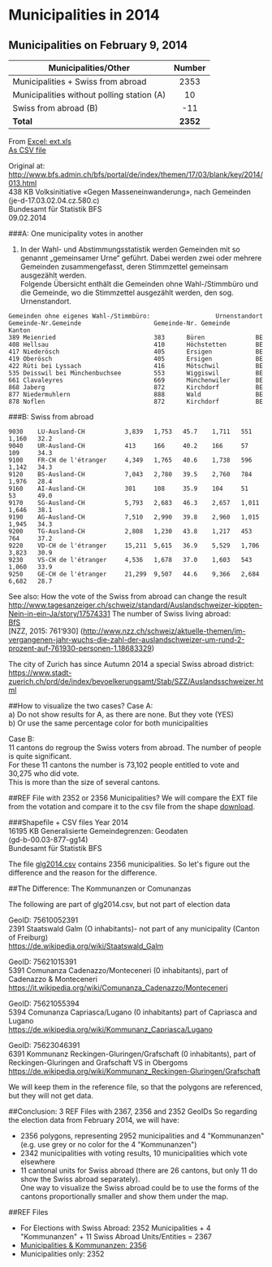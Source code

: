 # Municipalities in 2014

## Municipalities on February 9, 2014
 
| Municipalities/Other                       | Number    | 
|--------------------------------------------|:---------:|     
| Municipalities + Swiss from abroad         |    2353   |                                             
| Municipalities without polling station (A) |      10   |  
| Swiss from abroad (B)                      |     -11   |      
| **Total**                                  |  **2352** |   
 
From [Excel: ext.xls](https://github.com/datamapio/geoid/blob/master/CH/municipality/2014/ext.xls)       
[As CSV file](https://github.com/datamapio/geoid/blob/master/CH/municipality/2014/ext1_initiative_20140902.csv)     

Original at: http://www.bfs.admin.ch/bfs/portal/de/index/themen/17/03/blank/key/2014/013.html   
438 KB    Volksinitiative «Gegen Masseneinwanderung», nach Gemeinden   
(je-d-17.03.02.04.cz.580.c)   
Bundesamt für Statistik BFS   
09.02.2014   



###A: One municipality votes in another

1) In der Wahl- und Abstimmungsstatistik werden Gemeinden mit so genannt „gemeinsamer Urne“ geführt. Dabei werden zwei oder mehrere Gemeinden zusammengefasst, deren Stimmzettel gemeinsam ausgezählt werden.                       
Folgende Übersicht enthält die Gemeinden ohne Wahl-/Stimmbüro und die Gemeinde, wo die Stimmzettel ausgezählt werden, den sog. Urnenstandort.   

```                     
Gemeinden ohne eigenes Wahl-/Stimmbüro:                  Urnenstandort          
Gemeinde-Nr.Gemeinde                    Gemeinde-Nr. Gemeinde    Kanton  
389 Meienried                           383      Büren              BE     
408 Hellsau                             410      Höchstetten        BE    
417 Niederösch                          405      Ersigen            BE    
419 Oberösch                            405      Ersigen            BE     
422 Rüti bei Lyssach                    416      Mötschwil          BE  
535 Deisswil bei Münchenbuchsee         553      Wiggiswil          BE    
661 Clavaleyres                         669      Münchenwiler       BE  
868 Jaberg                              872      Kirchdorf          BE    
877 Niedermuhlern                       888      Wald               BE  
878 Noflen                              872      Kirchdorf          BE      
``` 

###B: Swiss from abroad

``` 
9030    LU-Ausland-CH           3,839   1,753   45.7    1,711   551     1,160   32.2        
9040    UR-Ausland-CH           413     166     40.2    166     57      109     34.3       
9100    FR-CH de l'étranger     4,349   1,765   40.6    1,738   596     1,142   34.3      
9120    BS-Ausland-CH           7,043   2,780   39.5    2,760   784     1,976   28.4      
9160    AI-Ausland-CH           301     108     35.9    104     51      53      49.0      
9170    SG-Ausland-CH           5,793   2,683   46.3    2,657   1,011   1,646   38.1      
9190    AG-Ausland-CH           7,510   2,990   39.8    2,960   1,015   1,945   34.3      
9200    TG-Ausland-CH           2,808   1,230   43.8    1,217   453     764     37.2      
9220    VD-CH de l'étranger     15,211  5,615   36.9    5,529   1,706   3,823   30.9     
9230    VS-CH de l'étranger     4,536   1,678   37.0    1,603   543     1,060   33.9        
9250    GE-CH de l'étranger     21,299  9,507   44.6    9,366   2,684   6,682   28.7      
``` 

See also:
How the vote of the Swiss from abroad can change the result
http://www.tagesanzeiger.ch/schweiz/standard/Auslandschweizer-kippten-Nein-in-ein-Ja/story/17574331
The number of Swiss living abroad:    
[BfS](http://www.bfs.admin.ch/bfs/portal/de/index/themen/01/02/blank/key/schweizer_im_ausland.html)   
[NZZ, 2015: 761‘930] (http://www.nzz.ch/schweiz/aktuelle-themen/im-vergangenen-jahr-wuchs-die-zahl-der-auslandschweizer-um-rund-2-prozent-auf-761930-personen-1.18683329)     

The city of Zurich has since Autumn 2014 a special Swiss abroad district:     
https://www.stadt-zuerich.ch/prd/de/index/bevoelkerungsamt/Stab/SZZ/Auslandsschweizer.html


##How to visualize the two cases?
Case A:    
a) Do not show results for A, as there are none. But they vote  (YES)   
b) Or use the same percentage color for both municipalities    

Case B:    
11 cantons do regroup the Swiss voters from abroad. The number of people is quite significant.     
For these 11 cantons the number is 73,102 people entitled to vote and 30,275 who did vote.     
This is more than the size of several cantons.    

##REF File with 2352 or 2356 Municipalities?
We will compare the EXT file from the votation and compare it to the csv file from the shape [download](http://www.bfs.admin.ch/bfs/portal/de/index/dienstleistungen/geostat/datenbeschreibung/generalisierte_gemeindegrenzen.html).

###Shapefile + CSV files
Year 2014   
16195 KB    Generalisierte Gemeindegrenzen: Geodaten   
(gd-b-00.03-877-gg14)   
Bundesamt für Statistik BFS   

The file [glg2014.csv](https://github.com/datamapio/geoid/blob/master/CH/municipality/2014/g1g14.csv) contains 2356 municipalities. 
So let's figure out the difference and the reason for the difference.


##The Difference: The Kommunanzen or Comunanzas

The following are part of glg2014.csv, but not part of election data

GeoID: 75610052391     
2391 Staatswald Galm (O inhabitants)- not part of any municipality (Canton of Freiburg)    
https://de.wikipedia.org/wiki/Staatswald_Galm   

GeoID: 75621015391    
5391 Comunanza Cadenazzo/Monteceneri (0 inhabitants), part of Cadenazzo & Monteceneri    
https://it.wikipedia.org/wiki/Comunanza_Cadenazzo/Monteceneri    

GeoID: 75621055394       
5394 Comunanza Capriasca/Lugano (0 inhabitants) part of Capriasca and Lugano    
https://de.wikipedia.org/wiki/Kommunanz_Capriasca/Lugano     

GeoID: 75623046391    
6391 Kommunanz Reckingen-Gluringen/Grafschaft (0 inhabitants), part of Reckingen-Gluringen and Grafschaft VS in Obergoms    
https://de.wikipedia.org/wiki/Kommunanz_Reckingen-Gluringen/Grafschaft    

We will keep them in the reference file, so that the polygons are referenced, but they will not get data.

##Conclusion: 3 REF Files with 2367, 2356 and 2352 GeoIDs
So regarding the election data from February 2014, we will have:
- 2356 polygons, representing 2952 municipalities and 4 "Kommunanzen" (e.g. use grey or no color for the 4 "Kommunanzen")
- 2342 municipalities with voting results, 10 municipalities which vote elsewhere
- 11 cantonal units for Swiss abroad (there are 26 cantons, but only 11 do show the Swiss abroad separately).    
  One way to visualize the Swiss abroad could be to use the forms of the cantons proportionally smaller and show them under the map.

   
##REF Files
- For Elections with Swiss Abroad: 2352 Municipalities + 4 "Kommunanzen" + 11 Swiss Abroad Units/Entities = 2367
- [Municipalities & Kommunanzen: 2356](https://github.com/datamapio/geoid/blob/master/CH/municipality/2014/ch_municipality_2014_with_4_kommunanzen.csv)
- Municipalities only: 2352




